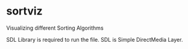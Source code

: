 # sortviz
Visualizing different Sorting Algorithms

SDL Library is required to run the file. SDL is Simple DirectMedia Layer.

